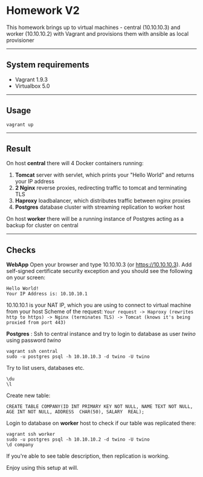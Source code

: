 Homework V2
===================


This homework brings up to virtual machines  - central (10.10.10.3) and worker (10.10.10.2) with Vagrant and provisions them with ansible as local provisioner

----------

System requirements
-------------

* Vagrant 1.9.3
* Virtualbox 5.0

----------


Usage
-------------------

    vagrant up
    
----------


Result
-------------

On host **central** there will 4 Docker containers running:

 1. **Tomcat** server with servlet, which prints your "Hello World" and returns your IP address
 2. **2 Nginx** reverse proxies, redirecting traffic to tomcat and terminating TLS
 3. **Haproxy** loadbalancer, which distributes traffic between nginx proxies
 4. **Postgres** database cluster with streaming replication to worker host

On host  **worker** there will be a running instance of Postgres acting as a backup for cluster on central

----------


Checks
--------------------

**WebApp**
 Open your browser and type 10.10.10.3 (or https://10.10.10.3). Add self-signed certificate security exception and you should see the following on your screen:

    Hello World!
    Your IP Address is: 10.10.10.1 
 10.10.10.1 is your NAT IP, which you are using to connect to virtual machine from your host
 Scheme of the request: ```Your request -> Haproxy (rewrites http to https) -> Nginx (terminates TLS) -> Tomcat (knows it's being proxied from port 443)```

**Postgres**
: Ssh to central instance and try to login to database as user *twino* using password *twino*

    vagrant ssh central
    sudo -u postgres psql -h 10.10.10.3 -d twino -U twino
 
  Try to list users, databases etc.
 

    \du
    \l
 
  Create new table:
        
  

    CREATE TABLE COMPANY(ID INT PRIMARY KEY NOT NULL, NAME TEXT NOT NULL, AGE INT NOT NULL, ADDRESS  CHAR(50), SALARY  REAL);
    
  Login to database on **worker** host to check if our table was replicated there:
 

    vagrant ssh worker
    sudo -u postgres psql -h 10.10.10.2 -d twino -U twino
    \d company

 If you're able to see table description, then replication is working.
    
Enjoy using this setup at will.
